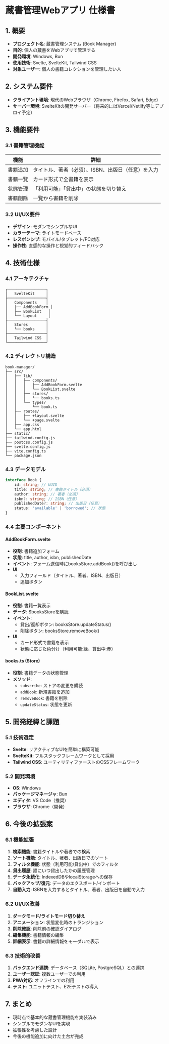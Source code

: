 # 蔵書管理Webアプリ 仕様書

## 1. 概要

- **プロジェクト名**: 蔵書管理システム (Book Manager)
- **目的**: 個人の蔵書をWebアプリで管理する
- **開発環境**: Windows, Bun
- **使用技術**: Svelte, SvelteKit, Tailwind CSS
- **対象ユーザー**: 個人の書籍コレクションを管理したい人

## 2. システム要件

- **クライアント環境**: 現代のWebブラウザ（Chrome, Firefox, Safari, Edge）
- **サーバー環境**: SvelteKitの開発サーバー（将来的にはVercel/Netlify等にデプロイ予定）

## 3. 機能要件

### 3.1 書籍管理機能

| 機能     | 詳細                                               |
| -------- | -------------------------------------------------- |
| 書籍追加 | タイトル、著者（必須）、ISBN、出版日（任意）を入力 |
| 書籍一覧 | カード形式で全書籍を表示                           |
| 状態管理 | 「利用可能」「貸出中」の状態を切り替え             |
| 書籍削除 | 一覧から書籍を削除                                 |

### 3.2 UI/UX要件

- **デザイン**: モダンでシンプルなUI
- **カラーテーマ**: ライトモードベース
- **レスポンシブ**: モバイル/タブレット/PC対応
- **操作性**: 直感的な操作と視覚的フィードバック

## 4. 技術仕様

### 4.1 アーキテクチャ

```
┌─────────────────┐
│   SvelteKit     │
├─────────────────┤
│   Components    │
│   ├── AddBookForm │
│   ├── BookList   │
│   └── Layout     │
├─────────────────┤
│   Stores        │
│   └── books     │
├─────────────────┤
│   Tailwind CSS  │
└─────────────────┘
```

### 4.2 ディレクトリ構造

```
book-manager/
├── src/
│   ├── lib/
│   │   ├── components/
│   │   │   ├── AddBookForm.svelte
│   │   │   └── BookList.svelte
│   │   ├── stores/
│   │   │   └── books.ts
│   │   └── types/
│   │       └── book.ts
│   ├── routes/
│   │   ├── +layout.svelte
│   │   └── +page.svelte
│   ├── app.css
│   └── app.html
├── static/
├── tailwind.config.js
├── postcss.config.js
├── svelte.config.js
├── vite.config.ts
└── package.json
```

### 4.3 データモデル

```typescript
interface Book {
	id: string; // UUID
	title: string; // 書籍タイトル（必須）
	author: string; // 著者（必須）
	isbn?: string; // ISBN（任意）
	publishedDate?: string; // 出版日（任意）
	status: 'available' | 'borrowed'; // 状態
}
```

### 4.4 主要コンポーネント

#### AddBookForm.svelte

- **役割**: 書籍追加フォーム
- **状態**: title, author, isbn, publishedDate
- **イベント**: フォーム送信時にbooksStore.addBook()を呼び出し
- **UI**:
  - 入力フィールド（タイトル、著者、ISBN、出版日）
  - 追加ボタン

#### BookList.svelte

- **役割**: 書籍一覧表示
- **データ**: $booksStoreを購読
- **イベント**:
  - 貸出/返却ボタン: booksStore.updateStatus()
  - 削除ボタン: booksStore.removeBook()
- **UI**:
  - カード形式で書籍を表示
  - 状態に応じた色分け（利用可能:緑、貸出中:赤）

#### books.ts (Store)

- **役割**: 書籍データの状態管理
- **メソッド**:
  - `subscribe`: ストアの変更を購読
  - `addBook`: 新規書籍を追加
  - `removeBook`: 書籍を削除
  - `updateStatus`: 状態を更新

## 5. 開発経緯と課題

### 5.1 技術選定

- **Svelte**: リアクティブなUIを簡単に構築可能
- **SvelteKit**: フルスタックフレームワークとして採用
- **Tailwind CSS**: ユーティリティファーストのCSSフレームワーク

### 5.2 開発環境

- **OS**: Windows
- **パッケージマネージャ**: Bun
- **エディタ**: VS Code（推奨）
- **ブラウザ**: Chrome（開発）

## 6. 今後の拡張案

### 6.1 機能拡張

1. **検索機能**: 書籍タイトルや著者での検索
2. **ソート機能**: タイトル、著者、出版日でのソート
3. **フィルタ機能**: 状態（利用可能/貸出中）でのフィルタ
4. **貸出履歴**: 誰にいつ貸出したかの履歴管理
5. **データ永続化**: IndexedDBやlocalStorageへの保存
6. **バックアップ/復元**: データのエクスポート/インポート
7. **自動入力**: ISBNを入力するとタイトル、著者、出版日を自動で入力

### 6.2 UI/UX改善

1. **ダークモード/ライトモード切り替え**
2. **アニメーション**: 状態変化時のトランジション
3. **削除確認**: 削除前の確認ダイアログ
4. **編集機能**: 書籍情報の編集
5. **詳細表示**: 書籍の詳細情報をモーダルで表示

### 6.3 技術的改善

1. **バックエンド連携**: データベース（SQLite, PostgreSQL）との連携
2. **ユーザー認証**: 複数ユーザーでの利用
3. **PWA対応**: オフラインでの利用
4. **テスト**: ユニットテスト、E2Eテストの導入

## 7. まとめ

- 現時点で基本的な蔵書管理機能を実装済み
- シンプルでモダンなUIを実現
- 拡張性を考慮した設計
- 今後の機能追加に向けた土台が完成

